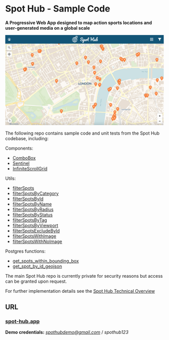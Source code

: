 # Spot Hub - Sample Code

**A Progressive Web App designed to map action sports locations and user-generated media on a global scale**

![](/assets/spot-hub/main.jpg)

The following repo contains sample code and unit tests from the Spot Hub codebase, including:

Components:

- [ComboBox](https://github.com/chrisdale44/spot-hub-samples/tree/main/src/components/ComboBox)
- [Sentinel](https://github.com/chrisdale44/spot-hub-samples/tree/main/src/components/Sentinel)
- [InfiniteScrollGrid](https://github.com/chrisdale44/spot-hub-samples/tree/main/src/components/InfiniteScrollGrid)

Utils:

- [filterSpots](https://github.com/chrisdale44/spot-hub-samples/blob/main/src/utils/spots/filters/filterSpots.js)
- [filterSpotsByCategory](https://github.com/chrisdale44/spot-hub-samples/blob/main/src/utils/spots/filters/filterSpotsByCategory.js)
- [filterSpotsById](https://github.com/chrisdale44/spot-hub-samples/blob/main/src/utils/spots/filters/filterSpotsById.js)
- [filterSpotsByName](https://github.com/chrisdale44/spot-hub-samples/blob/main/src/utils/spots/filters/filterSpotsByName.js)
- [filterSpotsByRadius](https://github.com/chrisdale44/spot-hub-samples/blob/main/src/utils/spots/filters/filterSpotsByRadius.js)
- [filterSpotsByStatus](https://github.com/chrisdale44/spot-hub-samples/blob/main/src/utils/spots/filters/filterSpotsByStatus.js)
- [filterSpotsByTag](https://github.com/chrisdale44/spot-hub-samples/blob/main/src/utils/spots/filters/filterSpotsByTag.js)
- [filterSpotsByViewport](https://github.com/chrisdale44/spot-hub-samples/blob/main/src/utils/spots/filters/filterSpotsByViewport.js)
- [filterSpotsExcludeById](https://github.com/chrisdale44/spot-hub-samples/blob/main/src/utils/spots/filters/filterSpotsExcludeById.js)
- [filterSpotsWithImage](https://github.com/chrisdale44/spot-hub-samples/blob/main/src/utils/spots/filters/filterSpotsWithImage.js)
- [filterSpotsWithNoImage](https://github.com/chrisdale44/spot-hub-samples/blob/main/src/utils/spots/filters/filterSpotsWithNoImage.js)

Postgres functions:

- [get_spots_within_bounding_box](https://github.com/chrisdale44/spot-hub-samples/blob/main/supabase/migrations/get_spots_within_bounding_box.sql)
- [get_spot_by_id_geojson](https://github.com/chrisdale44/spot-hub-samples/blob/main/supabase/migrations/get_spot_by_id_geojson.sql)

The main Spot Hub repo is currently private for security reasons but access can be granted upon request.

For further implementation details see the [Spot Hub Technical Overview](https://chrisdale44.github.io/spot-hub/)

## URL

### [spot-hub.app](https://spot-hub.app)

**Demo credentials:** *spothubdemo@gmail.com* / _spothub123_
